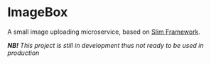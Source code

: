 # ImageBox
A small image uploading microservice, based on [Slim Framework](http://www.slimframework.com/).

_**NB!** This project is still in development thus not ready to be used in production_
